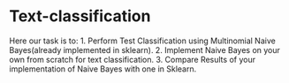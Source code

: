 # Text-classification
Here our task is to: 1. Perform Test Classification using Multinomial Naive Bayes(already implemented in sklearn). 2. Implement Naive Bayes on your own from scratch for text classification.  3. Compare Results of your implementation of Naive Bayes with one in Sklearn.
